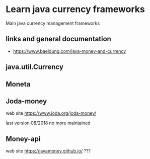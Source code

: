 # Learn java currency frameworks
Main java currency management frameworks

## links and general documentation

* https://www.baeldung.com/java-money-and-currency

## java.util.Currency

## Moneta


## Joda-money

web site https://www.joda.org/joda-money/

last version 08/2018 no more maintained


## Money-api

web site https://javamoney.github.io/
???